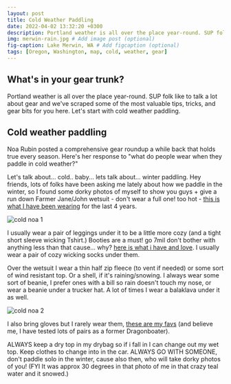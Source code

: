 ```yaml
---
layout: post
title: Cold Weather Paddling
date: 2022-04-02 13:32:20 +0300
description: Portland weather is all over the place year-round. SUP folk like to talk a lot about gear and we've scraped some of the most valuable tips, tricks, and gear bits for you here. Let's start with cold weather paddling. # Add post description (optional)
img: merwin-rain.jpg # Add image post (optional)
fig-caption: Lake Merwin, WA # Add figcaption (optional)
tags: [Oregon, Washington, map, cold, weather, gear]
---
```


## What's in your gear trunk?
Portland weather is all over the place year-round. SUP folk like to talk a lot about gear and we've scraped some of the most valuable tips, tricks, and gear bits for you here. Let's start with cold weather paddling.

## Cold weather paddling
Noa Rubin posted a comprehensive gear roundup a while back that holds true every season. Here's her response to "what do people wear when they paddle in cold weather?"

Let's talk about... cold.. baby... lets talk about... winter paddling.
Hey friends, lots of folks have been asking me lately about how we paddle in the winter, so I found some dorky photos of myself to show you guys + give a run down
Farmer Jane/John wetsuit - don't wear a full one! too hot - [this is what I have been wearing](https://www.gorgeperformance.com/wetsuits/womens-wetsuits/springsuits) for the last 4 years.

![cold noa 1]({{site.baseurl}}/assets/img/cold-noa1.jpg)

I usually wear a pair of leggings under it to be a little more cozy (and a tight short sleeve wicking Tshirt.) 
Booties are a must! go 7mil don't bother with anything less than that cause... why? [here is what i have and love](https://www.gorgeperformance.com/wetsuits/wetsuit-boots?brand=93&neoprene_thickness=122). I usually wear a pair of cozy wicking socks under them.

Over the wetsuit I wear a thin half zip fleece (to vent if needed) or some sort of wind resistant top. Or a shell, if it's raining/snowing.
I always wear some sort of beanie, I prefer ones with a bill so rain doesn't touch my nose, or wear a beanie under a trucker hat. A lot of times I wear a balaklava under it as well.

![cold noa 2]({{site.baseurl}}/assets/img/cold-noa2.jpg)

I also bring gloves but I rarely wear them, [these are my favs](https://www.rei.com/product/898427/nrs-hydroskin-gloves-womens?fbclid=IwAR2G6Ui1-3sok9F9b8IA5J75Pnzz1X3TxqUDE9llWCOTqapuX0JGaz-dE9I) (and believe me, I have tested lots of pairs as a former Dragonboater).

ALWAYS keep a dry top in my drybag so if i fall in I can change out my wet top. Keep clothes to change into in the car.
ALWAYS GO WITH SOMEONE, don't paddle solo in the winter, cause also then, who will take dorky photos of you!
(FYI It was approx 30 degrees in that photo of me in that crazy teal water and it snowed.)

